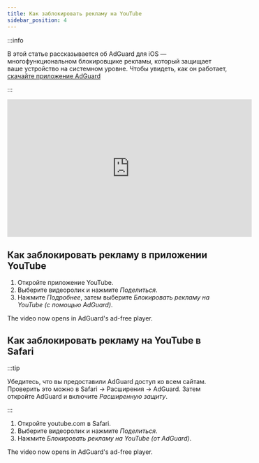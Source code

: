 ```yaml
---
title: Как заблокировать рекламу на YouTube
sidebar_position: 4
---
```


:::info

В этой статье рассказывается об AdGuard для iOS — многофункциональном блокировщике рекламы, который защищает ваше устройство на системном уровне. Чтобы увидеть, как он работает, [скачайте приложение AdGuard](https://agrd.io/download-kb-adblock)

:::  

<iframe width="560" height="315" class="youtube-video" src="https://www.youtube-nocookie.com/embed/YW9Ojcm1Gkg" title="Видеоплеер YouTube" frameborder="0" allow="accelerometer; autoplay; clipboard-write; encrypted-media; gyroscope; picture-in-picture" allowfullscreen></iframe>

## Как заблокировать рекламу в приложении YouTube

1. Откройте приложение YouTube.
1. Выберите видеоролик и нажмите *Поделиться*.
1. Нажмите *Подробнее*, затем выберите *Блокировать рекламу на YouTube (с помощью AdGuard)*.

The video now opens in AdGuard's ad-free player.

## Как заблокировать рекламу на YouTube в Safari

:::tip

Убедитесь, что вы предоставили AdGuard доступ ко всем сайтам. Проверить это можно в Safari → Расширения → AdGuard. Затем откройте AdGuard и включите *Расширенную защиту*.

:::

1. Откройте youtube.com в Safari.
1. Выберите видеоролик и нажмите *Поделиться*.
1. Нажмите *Блокировать рекламу на YouTube (от AdGuard)*.

The video now opens in AdGuard's ad-free player.

